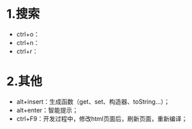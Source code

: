 # 1.搜索
- ctrl+o：
- ctrl+n：
- ctrl+r：


# 2.其他
- alt+insert：生成函数（get、set、构造器、toString...）；
- alt+enter：智能提示；
- ctrl+F9：开发过程中，修改html页面后，刷新页面，重新编译；
